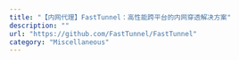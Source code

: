 ```yaml
---
title: "【内网代理】FastTunnel：高性能跨平台的内网穿透解决方案"
description: ""
url: "https://github.com/FastTunnel/FastTunnel"
category: "Miscellaneous"
---
```

